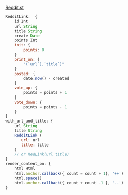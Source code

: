 [Reddit.st](http://web.archive.org/web/20110122114420/http://homepage.mac.com/svc/Reddit.st/)


```javascript
RedditLink:  {
    id Int
    url String
    title String
    create Date
    points Int
    init: {
        points: 0
    }
    print_on: {
        "(`url`),`title`)"
    }
    posted: {
        date.now() - created
    }
    vote_up: {
        points = points + 1
    }
    vote_down: {
        points = points - 1
    }
}
with_url_and_title: {
    url String
    title String
    RedditLink (
       url: url
       title: title 
    )
    // or RedLink(url title)
}
render_content_on: {
    html Html
    html.anchor.callback({ count = count + 1}, '++')
    html.space()
    html.anchor.callback({ count + count -1 }, '--')
}

```

